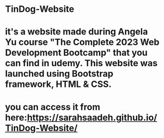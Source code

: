 # TinDog-Website
# it's a website made during Angela Yu course "The Complete 2023 Web Development Bootcamp" that you can find in udemy.                                                 This website was launched using Bootstrap framework, HTML & CSS.
# you can access it from here:https://sarahsaadeh.github.io/TinDog-Website/
